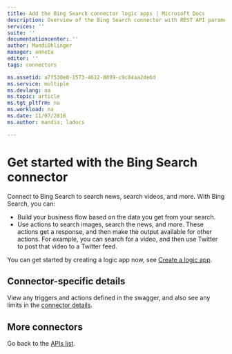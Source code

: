 ```yaml
---
title: Add the Bing Search connector logic apps | Microsoft Docs
description: Overview of the Bing Search connector with REST API parameters
services: ''
suite: ''
documentationcenter: ''
author: MandiOhlinger
manager: anneta
editor: ''
tags: connectors

ms.assetid: a7f530e8-1573-4612-8899-c9c84aa2de6d
ms.service: multiple
ms.devlang: na
ms.topic: article
ms.tgt_pltfrm: na
ms.workload: na
ms.date: 11/07/2016
ms.author: mandia; ladocs

---
```

# Get started with the Bing Search connector
Connect to Bing Search to search news, search videos, and more. With Bing Search, you can: 

* Build your business flow based on the data you get from your search. 
* Use actions to search images, search the news, and more. These actions get a response, and then make the output available for other actions. For example, you can search for a video, and then use Twitter to post that video to a Twitter feed.

You can get started by creating a logic app now, see [Create a logic app](../logic-apps/quickstart-create-first-logic-app-workflow.md).

## Connector-specific details

View any triggers and actions defined in the swagger, and also see any limits in the [connector details](/connectors/bingsearch/).

## More connectors
Go back to the [APIs list](apis-list.md).

